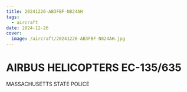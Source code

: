 ```yaml
---
title: 20241226-AB3FBF-N824AH
tags:
  - aircraft
date: 2024-12-26
cover:
  image: /aircraft/20241226-AB3FBF-N824AH.jpg
---
```


# AIRBUS HELICOPTERS EC-135/635

MASSACHUSETTS STATE POLICE